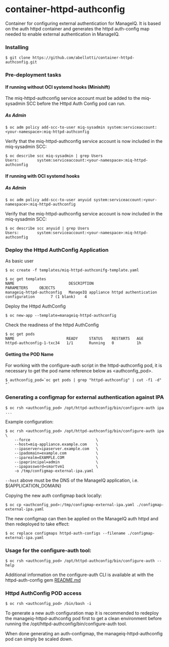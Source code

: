 # container-httpd-authconfig
Container for configuring external authentication for ManageIQ.
It is based on the auth httpd container and generates the httpd auth-config map
needed to enable external authentication in ManageIQ.

### Installing

```
$ git clone https://github.com/abellotti/container-httpd-authconfig.git
```

### Pre-deployment tasks

#### If running without OCI systemd hooks (Minishift)

The miq-httpd-authconfig service account must be added to the miq-sysadmin SCC before the Httpd Auth Config pod can run.

##### As Admin

```
$ oc adm policy add-scc-to-user miq-sysadmin system:serviceaccount:<your-namespace>:miq-httpd-authconfig
```

Verify that the miq-httpd-authconfig service account is now included in the miq-sysadmin SCC:

```
$ oc describe scc miq-sysadmin | grep Users
Users:        system:serviceaccount:<your-namespace>:miq-httpd-authconfig
```

#### If running  with OCI systemd hooks

##### As Admin

```
$ oc adm policy add-scc-to-user anyuid system:serviceaccount:<your-namespace>:miq-httpd-authconfig
```

Verify that the miq-httpd-authconfig service account is now included in the miq-sysadmin SCC:

```
$ oc describe scc anyuid | grep Users
Users:        system:serviceaccount:<your-namespace>:miq-httpd-authconfig
```


### Deploy the Httpd AuthConfig Application

As basic user

```
$ oc create -f templates/miq-httpd-authconifg-template.yaml

$ oc get templates
NAME                        DESCRIPTION                                                 PARAMETERS     OBJECTS
manageiq-httpd-authconfig   ManageIQ appliance httpd authentication configuration       7 (1 blank)    4
```

Deploy the Httpd AuthConfig

```
$ oc new-app --template=manageiq-httpd-authconfig
```

Check the readiness of the httpd AuthConfig

```
$ oc get pods
NAME                       READY     STATUS    RESTARTS   AGE
httpd-authconfig-1-txc34   1/1       Running   0          1h
```

#### Getting the POD Name

For working with the configure-auth script in the httpd-authconfig pod, it is necessary to get the pod name reference below as <authconfig_pod>.


```
$ authconfig_pod=`oc get pods | grep "httpd-authconfig" | cut -f1 -d" "`
```


### Generating a configmap for external authentication against IPA

```
$ oc rsh <authconfig_pod> /opt/httpd-authconfig/bin/configure-auth ipa ...
```

Example configuration:

```
$ oc rsh <authconfig_pod> /opt/httpd-authconfig/bin/configure-auth ipa \
    --force                             \
    --host=miq-appliance.example.com    \   
    --ipaserver=ipaserver.example.com   \   
    --ipadomain=example.com             \   
    --iparealm=EXAMPLE.COM              \   
    --ipaprincipal=admin                \   
    --ipapassword=smartvm1              \ 
    -o /tmp/configmap-external-ipa.yaml
```

`--host` above must be the DNS of the ManageIQ application, i.e. ${APPLICATION_DOMAIN}


Copying the new auth configmap back locally:

```
$ oc cp <authconfig_pod>:/tmp/configmap-external-ipa.yaml ./configmap-external-ipa.yaml
```

The new configmap can then be applied on the ManageIQ auth httpd and then redeployed to take effect:

```
$ oc replace configmaps httpd-auth-configs --filename ./configmap-external-ipa.yaml
```


### Usage for the configure-auth tool:

```
$ oc rsh <authconfig_pod> /opt/httpd-authconfig/bin/configure-auth --help
```

Additional information on the configure-auth CLI is available at with the
httpd-auth-config gem [README.md](https://github.com/abellotti/httpd-auth-config/blob/master/README.md)

### Httpd AuthConfig POD access

```
$ oc rsh <authconfig_pod> /bin/bash -i
```

To generate a new auth configuration map it is recommended to redeploy the manageiq-httpd-authconfig pod first to get a clean environment before running the /opt/httpd-authconfig/bin/configure-auth tool.

When done generating an auth-configmap, the manageiq-httpd-authconfig pod can simply be scaled down.

